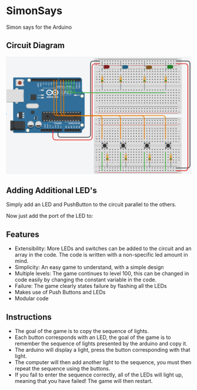 # SimonSays
Simon says for the Arduino

Circuit Diagram
---------------
![Circuit Diagram](https://github.com/AlexMainstone/SimonSays/blob/master/diagram.png)

Adding Additional LED's
-----------------------
Simply add an LED and PushButton to the circuit parallel to the others.

Now just add the port of the LED to:



Features
--------
- Extensibility: More LEDs and switches can be added to the circuit and an array in the code. The code is written with a non-specific led amount in mind.
- Simplicity: An easy game to understand, with a simple design
- Multiple levels: The game continues to level 100, this can be changed in code easily by changing the constant variable in the code.
- Failure: The game clearly states failure by flashing all the LEDs
- Makes use of Push Buttons and LEDs
- Modular code

Instructions
------------
- The goal of the game is to copy the sequence of lights.
- Each button corresponds with an LED, the goal of the game is to remember the sequence of lights presented by the arduino and copy it.
- The arduino will display a light, press the button corresponding with that light.
- The computer will then add another light to the sequence, you must then repeat the sequence using the buttons.
- If you fail to enter the sequence correctly, all of the LEDs will light up, meaning that you have failed! The game will then restart.
